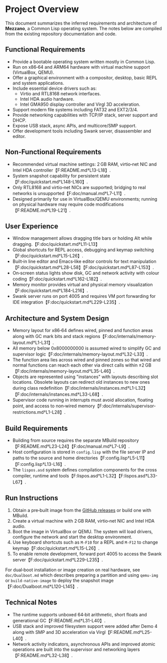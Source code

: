 # Project Overview

This document summarizes the inferred requirements and architecture of **Mezzano**, a Common Lisp operating system. The notes below are compiled from the existing repository documentation and code.

## Functional Requirements

- Provide a bootable operating system written mostly in Common Lisp.
- Run on x86‑64 and ARM64 hardware with virtual machine support (VirtualBox, QEMU).
- Offer a graphical environment with a compositor, desktop, basic REPL and system applications.
- Include essential device drivers such as:
  - Virtio and RTL8168 network interfaces.
  - Intel HDA audio hardware.
  - Intel GMA950 display controller and Virgl 3D acceleration.
- Support modern file systems including FAT32 and EXT2/3/4.
- Provide networking capabilities with TCP/IP stack, server support and DHCP.
- Expose USB stack, async APIs, and multicore/SMP support.
- Offer development tools including Swank server, disassembler and editor.

## Non‑Functional Requirements

- Recommended virtual machine settings: 2 GB RAM, virtio‑net NIC and Intel HDA controller【F:README.md†L13-L18】.
- System snapshot capability for persistent state【F:doc/quickstart.md†L148-L160】.
- Only RTL8168 and virtio‑net NICs are supported; bridging to real networks is unsupported【F:doc/manual.md†L7-L11】.
- Designed primarily for use in VirtualBox/QEMU environments; running on physical hardware may require code modifications【F:README.md†L19-L21】.

## User Experience

- Window management allows dragging title bars or holding Alt while dragging.【F:doc/quickstart.md†L11-L13】
- Global shortcuts for REPL access, debugging and keymap switching【F:doc/quickstart.md†L15-L26】.
- Built‑in line editor and Emacs‑like editor controls for text manipulation【F:doc/quickstart.md†L28-L58】【F:doc/quickstart.md†L87-L153】.
- On‑screen status lights show disk, GC and network activity with colour coding【F:doc/quickstart.md†L162-L182】.
- Memory monitor provides virtual and physical memory visualization【F:doc/quickstart.md†L184-L216】.
- Swank server runs on port 4005 and requires VM port forwarding for IDE integration【F:doc/quickstart.md†L229-L235】.

## Architecture and System Design

- Memory layout for x86‑64 defines wired, pinned and function areas along with GC mark bits and stack regions【F:doc/internals/memory-layout.md†L1-L31】.
- All memory below 0x8000000000 is assumed wired to simplify GC and supervisor logic【F:doc/internals/memory-layout.md†L32-L33】.
- The function area lies across wired and pinned zones so that wired and normal functions can reach each other via direct calls within ±2 GB【F:doc/internals/memory-layout.md†L35-L46】.
- Objects are represented using "instances" with layouts describing slot locations. Obsolete layouts can redirect old instances to new ones during class redefinition【F:doc/internals/instances.md†L1-L32】【F:doc/internals/instances.md†L33-L68】.
- Supervisor code running in interrupts must avoid allocation, floating point, and access to non‑wired memory【F:doc/internals/supervisor-restrictions.md†L1-L28】.

## Build Requirements

- Building from source requires the separate MBuild repository【F:README.md†L23-L24】【F:doc/manual.md†L7-L9】.
- Host configuration is stored in `config.lisp` with the file server IP and paths to the source and home directories【F:config.lisp†L5-L11】【F:config.lisp†L13-L16】.
- The `lispos.asd` system defines compilation components for the cross compiler, runtime and tools【F:lispos.asd†L1-L32】【F:lispos.asd†L33-L67】.

## Run Instructions

1. Obtain a pre‑built image from the [GitHub releases](https://github.com/froggey/Mezzano/releases) or build one with MBuild.
2. Create a virtual machine with 2 GB RAM, virtio‑net NIC and Intel HDA audio.
3. Boot the image in VirtualBox or QEMU. The system will load drivers, configure the network and start the desktop environment.
4. Use keyboard shortcuts such as `M‑F10` for a REPL and `M‑F12` to change keymap【F:doc/quickstart.md†L15-L26】.
5. To enable remote development, forward port 4005 to access the Swank server【F:doc/quickstart.md†L229-L235】.

For dual‑boot installation or image creation on real hardware, see `doc/Dualboot.md` which describes preparing a partition and using `qemu-img` or `build-native-image` to deploy the snapshot image【F:doc/Dualboot.md†L120-L145】.

## Technical Notes

- The runtime supports unboxed 64‑bit arithmetic, short floats and generational GC【F:README.md†L31-L40】.
- USB stack and improved filesystem support were added after Demo 4 along with SMP and 3D acceleration via Virgl【F:README.md†L25-L40】.
- Network activity indicators, asynchronous APIs and improved atomic operations are built into the supervisor and networking layers【F:README.md†L32-L38】.

